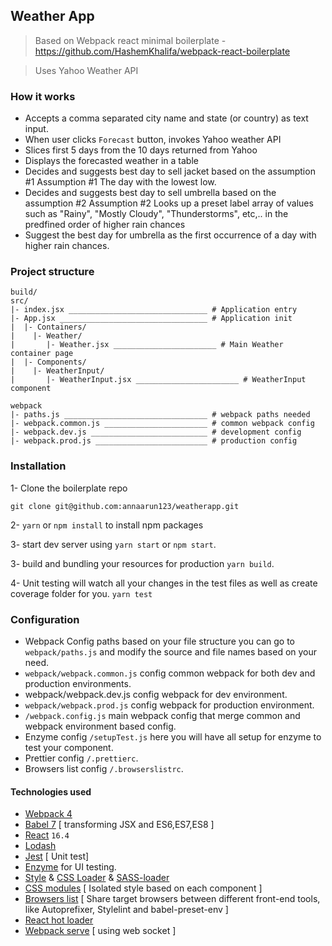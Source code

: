 ## Weather App

> Based on Webpack react minimal boilerplate - https://github.com/HashemKhalifa/webpack-react-boilerplate

> Uses Yahoo Weather API

### How it works

- Accepts a comma separated city name and state (or country) as text input.
- When user clicks `Forecast` button, invokes Yahoo weather API
- Slices first 5 days from the 10 days returned from Yahoo
- Displays the forecasted weather in a table
- Decides and suggests best day to sell jacket based on the assumption #1
Assumption #1
The day with the lowest low.
- Decides and suggests best day to sell umbrella based on the assumption #2
Assumption #2
Looks up a preset label array of values such as "Rainy", "Mostly Cloudy", "Thunderstorms", etc,.. in the predfined order of higher rain chances
- Suggest the best day for umbrella as the first occurrence of a day with higher rain chances.


### Project structure

````
build/
src/
|- index.jsx _______________________________ # Application entry 
|- App.jsx _________________________________ # Application init
|  |- Containers/
|    |- Weather/ 
|       |- Weather.jsx _______________________ # Main Weather container page
|  |- Components/
|    |- WeatherInput/ 
|       |- WeatherInput.jsx _______________________ # WeatherInput component

webpack
|- paths.js ________________________________ # webpack paths needed
|- webpack.common.js _______________________ # common webpack config
|- webpack.dev.js __________________________ # development config
|- webpack.prod.js _________________________ # production config      
````


### Installation

1- Clone the boilerplate repo

`git clone git@github.com:annaarun123/weatherapp.git`

2- `yarn` or `npm install` to install npm packages

3- start dev server using `yarn start` or `npm start`.

3- build and bundling your resources for production `yarn build`.

4- Unit testing will watch all your changes in the test files as well as create coverage folder for you. 
`yarn test`


### Configuration
* Webpack Config paths based on your file structure you can go to `webpack/paths.js` and modify the source and file names based on your need.
* `webpack/webpack.common.js` config common webpack for both dev and production environments.
* webpack/webpack.dev.js config webpack for dev environment.
* `webpack/webpack.prod.js` config webpack for production environment.
* `/webpack.config.js` main webpack config that merge common and webpack environment based config.
* Enzyme config `/setupTest.js` here you will have all setup for enzyme to test your component.
* Prettier config `/.prettierc`.
* Browsers list config `/.browserslistrc`.


#### Technologies used


* [Webpack 4](https://github.com/webpack/webpack) 
* [Babel 7](https://github.com/babel/babel) [ transforming JSX and ES6,ES7,ES8 ]
* [React](https://github.com/facebook/react) `16.4`
* [Lodash](https://github.com/lodash/lodash)
* [Jest](https://github.com/facebook/jest) [ Unit test]
* [Enzyme](http://airbnb.io/enzyme/) for UI testing.
* [Style](https://github.com/webpack-contrib/style-loader) & [CSS Loader](https://github.com/webpack-contrib/css-loader) & [SASS-loader](https://github.com/webpack-contrib/sass-loader)
* [CSS modules](https://github.com/css-modules/css-modules) [ Isolated style based on each component ]
* [Browsers list](https://github.com/browserslist/browserslist) [ Share target browsers between different front-end tools, like Autoprefixer, Stylelint and babel-preset-env ]
* [React hot loader](https://github.com/gaearon/react-hot-loader)
* [Webpack serve](https://github.com/webpack-contrib/webpack-serve) [ using web socket ]
